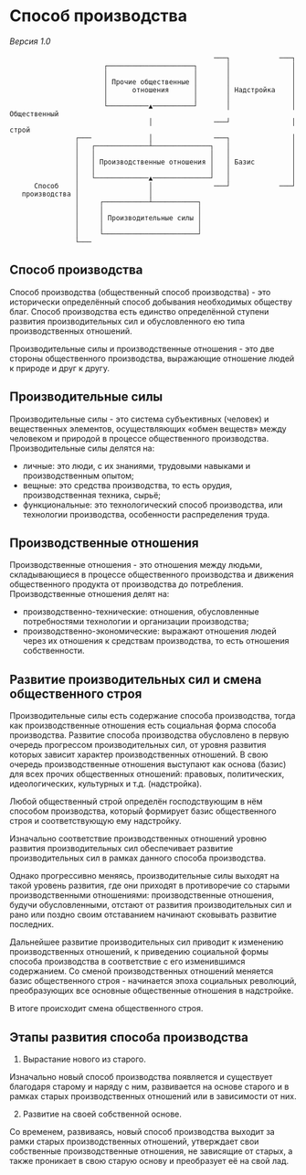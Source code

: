 # Способ производства

*Версия 1.0*

```
                                                  ───┐            ───┐
                       ┌─────────────────────┐       │               │
                       │                     │       │               │
                       │ Прочие общественные │       │               │
                       │      отношения      │       │ Надстройка    │
                       │                     │       │               │
                       └──────────▲──────────┘       │               │ Общественный
                                  │               ───┘               │    строй
                ┌───              │               ───┐               │
                │   ┌─────────────┴──────────────┐   │               │
                │   │                            │   │               │
                │   │ Производственные отношения │   │ Базис         │
                │   │                            │   │               │
                │   └─────────────▲──────────────┘   │               │
      Способ    │                 │               ───┘            ───┘
   производства │                 │
                │     ┌───────────┴───────────┐
                │     │                       │
                │     │ Производительные силы │
                │     │                       │
                │     └───────────────────────┘
                └───
```

## Способ производства

Способ производства (общественный способ производства) - это исторически определённый способ добывания необходимых обществу благ. Способ производства есть единство определённой ступени развития производительных сил и обусловленного ею типа производственных отношений.

Производительные силы и производственные отношения - это две стороны общественного производства, выражающие отношение людей к природе и друг к другу.

## Производительные силы

Производительные силы - это система субъективных (человек) и вещественных элементов, осуществляющих «обмен веществ» между человеком и природой в процессе общественного производства. Производительные силы делятся на:

- личные: это люди, с их знаниями, трудовыми навыками и производственным опытом;
- вещные: это средства производства, то есть орудия, производственная техника, сырьё;
- функциональные: это технологический способ производства, или технологии производства, особенности распределения труда.

## Производственные отношения

Производственные отношения - это отношения между людьми, складывающиеся в процессе общественного производства и движения общественного продукта от производства до потребления. Производственные отношения делят на:

- производственно-технические: отношения, обусловленные потребностями технологии и организации производства;
- производственно-экономические: выражают отношения людей через их отношения к средствам производства, то есть отношения собственности.

## Развитие производительных сил и смена общественного строя

Производительные силы есть содержание способа производства, тогда как производственные отношения есть социальная форма способа производства. Развитие способа производства обусловлено в первую очередь прогрессом производительных сил, от уровня развития которых зависит характер производственных отношений. В свою очередь производственные отношения выступают как основа (базис) для всех прочих общественных отношений: правовых, политических, идеологических, культурных и т.д. (надстройка).

Любой общественный строй определён господствующим в нём способом производства, который формирует базис общественного строя и соответствующую ему надстройку.

Изначально соответствие производственных отношений уровню развития производительных сил обеспечивает развитие производительных сил в рамках данного способа производства.

Однако прогрессивно меняясь, производительные силы выходят на такой уровень развития, где они приходят в противоречие со старыми производственными отношениями: производственные отношения, будучи обусловленными, отстают от развития производительных сил и рано или поздно своим отставанием начинают сковывать развитие последних.

Дальнейшее развитие производительных сил приводит к изменению производственных отношений, к приведению социальной формы способа производства в соответствие с его изменившимся содержанием. Со сменой производственных отношений меняется базис общественного строя - начинается эпоха социальных революций, преобразующих все основные общественные отношения в надстройке.

В итоге происходит смена общественного строя.

## Этапы развития способа производства

1. Вырастание нового из старого.

Изначально новый способ производства появляется и существует благодаря старому и наряду с ним, развивается на основе старого и в рамках старых производственных отношений или в зависимости от них.

2. Развитие на своей собственной основе.

Со временем, развиваясь, новый способ производства выходит за рамки старых производственных отношений, утверждает свои собственные производственные отношения, не зависящие от старых, а также проникает в свою старую основу и преобразует её на свой лад.
